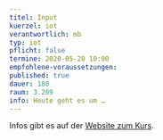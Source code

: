 ```yaml
---
titel: Input
kuerzel: iot
verantwortlich: mb
typ: iot
pflicht: false
termine: 2020-05-20 10:00
empfohlene-voraussetzungen: 
published: true
dauer: 180
raum: 3.209
info: Heute geht es um …
---
```


Infos gibt es auf der [Website zum Kurs](https://moxd.io/iot2020).
